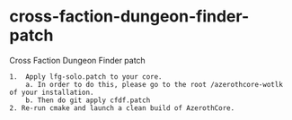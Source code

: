 # cross-faction-dungeon-finder-patch
Cross Faction Dungeon Finder patch


```
1.  Apply lfg-solo.patch to your core.
    a. In order to do this, please go to the root /azerothcore-wotlk of your installation.
    b. Then do git apply cfdf.patch 
2. Re-run cmake and launch a clean build of AzerothCore.
```
